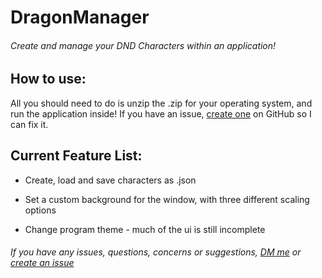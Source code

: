 # DragonManager
###### Create and manage your DND Characters within an application!

## How to use:
All you should need to do is unzip the .zip for your operating system, and run the application inside! If you have an issue, [create one](https://github.com/RealHypnoticOcelot/DragonManager/issues/new) on GitHub so I can fix it.

## Current Feature List:

- Create, load and save characters as .json

- Set a custom background for the window, with three different scaling options

- Change program theme - much of the ui is still incomplete


###### If you have any issues, questions, concerns or suggestions, [DM me](<https://discord.com/users/404053132910395393>) or [create an issue](https://github.com/RealHypnoticOcelot/DragonManager/issues/new)
